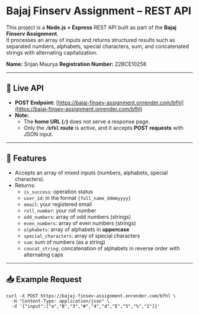 # Bajaj Finserv Assignment – REST API

This project is a **Node.js + Express** REST API built as part of the **Bajaj Finserv Assignment**.  
It processes an array of inputs and returns structured results such as separated numbers, alphabets, special characters, sum, and concatenated strings with alternating capitalization.

**Name:** Srijan Maurya
**Registration Number:** 22BCE10258

---

## 🚀 Live API
- **POST Endpoint:** [https://bajaj-finsev-assignment.onrender.com/bfhl](https://bajaj-finsev-assignment.onrender.com/bfhl)  
- **Note:**  
  - The **home URL (`/`)** does not serve a response page.  
  - Only the **`/bfhl` route** is active, and it accepts **POST requests** with JSON input.  

---

## 📌 Features
- Accepts an array of mixed inputs (numbers, alphabets, special characters).
- Returns:
  - `is_success`: operation status
  - `user_id`: in the format `{full_name_ddmmyyyy}`
  - `email`: your registered email
  - `roll_number`: your roll number
  - `odd_numbers`: array of odd numbers (strings)
  - `even_numbers`: array of even numbers (strings)
  - `alphabets`: array of alphabets in **uppercase**
  - `special_characters`: array of special characters
  - `sum`: sum of numbers (as a string)
  - `concat_string`: concatenation of alphabets in reverse order with alternating caps

---

## 📥 Example Request
```
curl -X POST https://bajaj-finsev-assignment.onrender.com/bfhl \
  -H "Content-Type: application/json" \
  -d '{"input":["a","B","3","#","4","d","E","5","%","1"]}'
```
